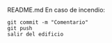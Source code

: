 README.md
En caso de incendio:

    git commit -m "Comentario"
    git push
    salir del edificio
	
